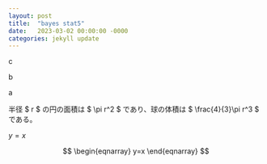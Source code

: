 ```yaml
---
layout: post
title:  "bayes stat5"
date:   2023-03-02 00:00:00 -0000
categories: jekyll update
---
```


<script type="text/javascript" src="http://cdn.mathjax.org/mathjax/latest/MathJax.js?config=TeX-AMS-MML_HTMLorMML"></script>

c

b

a

半径 $ r $ の円の面積は $ \pi r^2 $ であり、球の体積は $ \frac{4}{3}\pi r^3 $ である。

$y=x$

$$
\begin{eqnarray}
y=x
\end{eqnarray}
$$